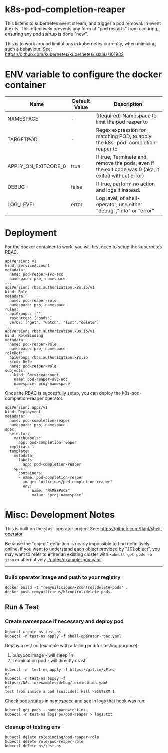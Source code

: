 # k8s-pod-completion-reaper

This listens to kubernetes event stream, and trigger a pod removal. In event it exits.
This effectively prevents any form of "pod restarts" from occuring, ensuring any pod startup is done "new".

This is to work around limitations in kubernetes currently, when mimicing such a behaviour.
See: https://github.com/kubernetes/kubernetes/issues/101933

# ENV variable to configure the docker container

| Name                | Default Value | Description                                                                                        |
|---------------------|---------------|----------------------------------------------------------------------------------------------------|
| NAMESPACE           | -             | (Required) Namespace to limit the pod reaper to                                                    |
| TARGETPOD           | -             | Regex expression for matching POD, to apply the k8s-pod-completion-reaper to                       |
| APPLY_ON_EXITCODE_0 | true          | If true, Terminate and remove the pods, even if the exit code was 0 (aka, it exited without error) |
| DEBUG               | false         | If true, perform no action and logs it instead.                                                    |
| LOG_LEVEL           | error         | Log level, of shell-operator, use either "debug","info" or "error"                                 |

# Deployment

For the docker container to work, you will first need to setup the kubernetes RBAC.

```
apiVersion: v1
kind: ServiceAccount
metadata:
  name: pod-reaper-svc-acc
  namespace: proj-namespace
---
apiVersion: rbac.authorization.k8s.io/v1
kind: Role
metadata:
  name: pod-reaper-role
  namespace: proj-namespace
rules:
- apiGroups: [""]
  resources: ["pods"]
  verbs: ["get", "watch", "list","delete"]
---
apiVersion: rbac.authorization.k8s.io/v1
kind: RoleBinding
metadata:
  name: pod-reaper-role
  namespace: proj-namespace
roleRef:
  apiGroup: rbac.authorization.k8s.io
  kind: Role
  name: pod-reaper-role
subjects:
  - kind: ServiceAccount
    name: pod-reaper-svc-acc
    namespace: proj-namespace
```

Once the RBAC is succesfully setup, you can deploy the k8s-pod-completion-reaper operator.

```
apiVersion: apps/v1
kind: Deployment
metadata:
  name: pod-completion-reaper
  namespace: proj-namespace
spec:
  selector:
    matchLabels:
      app: pod-completion-reaper
  replicas: 1
  template:
    metadata:
      labels:
        app: pod-completion-reaper
    spec:
      containers:
      - name: pod-completion-reaper
        image: "uilicious/pod-completion-reaper"
        env: 
          - name: "NAMESPACE"
            value: "proj-namespace"
```

# Misc: Development Notes

This is built on the shell-operator project
See: https://github.com/flant/shell-operator

Because the "object" definition is nearly impossible to find definitively online, if you want to understand each
object provided by ".[0].object", you may want to refer to either an existing cluster with `kubectl get pods -o json`
or alternatively [./notes/example-pod.yaml](./notes/example-pod.yaml).









---

### Build operator image and push to your registry
```
docker build -t "remyuilicious/k8control:delete-pods" .    
docker push remyuilicious/k8control:delete-pods
```
## Run & Test

### Create namespace if necessary and deploy pod

```
kubectl create ns test-ns
kubectl -n test-ns apply -f shell-operator-rbac.yaml  
```

Deploy a test od (example with a failing pod for testing purpose):

1) busybox image - will sleep 1h
2) Termination pod - will directly crash
```
kubectl -n  test-ns apply -f https://git.io/vPieo
or 
kubectl -n test-ns apply -f https://k8s.io/examples/debug/termination.yaml
or 
test from inside a pod (suicide): kill -SIGTERM 1
```

Check pods status in namespace and 
see in logs that hook was run:

```
kubectl get pods --namespace=test-ns
kubectl -n test-ns logs po/pod-reaper > logs.txt
```

### cleanup of testing env 
```
kubectl delete rolebinding/pod-reaper-role
kubectl delete role/pod-reaper-role
kubectl delete ns/test-ns
```

